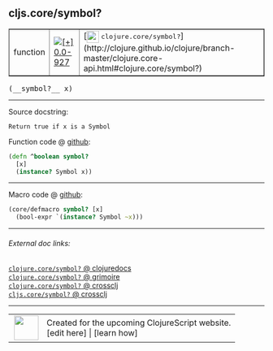 ## cljs.core/symbol?



 <table border="1">
<tr>
<td>function</td>
<td><a href="https://github.com/cljsinfo/cljs-api-docs/tree/0.0-927"><img valign="middle" alt="[+] 0.0-927" title="Added in 0.0-927" src="https://img.shields.io/badge/+-0.0--927-lightgrey.svg"></a> </td>
<td>
[<img height="24px" valign="middle" src="http://i.imgur.com/1GjPKvB.png"> <samp>clojure.core/symbol?</samp>](http://clojure.github.io/clojure/branch-master/clojure.core-api.html#clojure.core/symbol?)
</td>
</tr>
</table>


 <samp>
(__symbol?__ x)<br>
</samp>

---





Source docstring:

```
Return true if x is a Symbol
```


Function code @ [github](https://github.com/clojure/clojurescript/blob/r1.7.10/src/main/cljs/cljs/core.cljs#L886-L889):

```clj
(defn ^boolean symbol?
  [x]
  (instance? Symbol x))
```

<!--
Repo - tag - source tree - lines:

 <pre>
clojurescript @ r1.7.10
└── src
    └── main
        └── cljs
            └── cljs
                └── <ins>[core.cljs:886-889](https://github.com/clojure/clojurescript/blob/r1.7.10/src/main/cljs/cljs/core.cljs#L886-L889)</ins>
</pre>

-->

---

Macro code @ [github](https://github.com/clojure/clojurescript/blob/r1.7.10/src/main/clojure/cljs/core.cljc#L877-L878):

```clj
(core/defmacro symbol? [x]
  (bool-expr `(instance? Symbol ~x)))
```

<!--
Repo - tag - source tree - lines:

 <pre>
clojurescript @ r1.7.10
└── src
    └── main
        └── clojure
            └── cljs
                └── <ins>[core.cljc:877-878](https://github.com/clojure/clojurescript/blob/r1.7.10/src/main/clojure/cljs/core.cljc#L877-L878)</ins>
</pre>
-->

---


###### External doc links:

[`clojure.core/symbol?` @ clojuredocs](http://clojuredocs.org/clojure.core/symbol_q)<br>
[`clojure.core/symbol?` @ grimoire](http://conj.io/store/v1/org.clojure/clojure/1.7.0-beta3/clj/clojure.core/symbol%3F/)<br>
[`clojure.core/symbol?` @ crossclj](http://crossclj.info/fun/clojure.core/symbol%3F.html)<br>
[`cljs.core/symbol?` @ crossclj](http://crossclj.info/fun/cljs.core.cljs/symbol%3F.html)<br>

---

 <table>
<tr><td>
<img valign="middle" align="right" width="48px" src="http://i.imgur.com/Hi20huC.png">
</td><td>
Created for the upcoming ClojureScript website.<br>
[edit here] | [learn how]
</td></tr></table>

[edit here]:https://github.com/cljsinfo/cljs-api-docs/blob/master/cljsdoc/cljs.core_symbolQMARK.cljsdoc
[learn how]:https://github.com/cljsinfo/cljs-api-docs/wiki/cljsdoc-files

<!--

This information was too distracting to show to readers, but I'll leave it
commented here since it is helpful to:

- pretty-print the data used to generate this document
- and show how to retrieve that data



The API data for this symbol:

```clj
{:return-type boolean,
 :ns "cljs.core",
 :name "symbol?",
 :signature ["[x]"],
 :history [["+" "0.0-927"]],
 :type "function",
 :full-name-encode "cljs.core_symbolQMARK",
 :source {:code "(defn ^boolean symbol?\n  [x]\n  (instance? Symbol x))",
          :title "Function code",
          :repo "clojurescript",
          :tag "r1.7.10",
          :filename "src/main/cljs/cljs/core.cljs",
          :lines [886 889]},
 :extra-sources [{:code "(core/defmacro symbol? [x]\n  (bool-expr `(instance? Symbol ~x)))",
                  :title "Macro code",
                  :repo "clojurescript",
                  :tag "r1.7.10",
                  :filename "src/main/clojure/cljs/core.cljc",
                  :lines [877 878]}],
 :full-name "cljs.core/symbol?",
 :clj-symbol "clojure.core/symbol?",
 :docstring "Return true if x is a Symbol"}

```

Retrieve the API data for this symbol:

```clj
;; from Clojure REPL
(require '[clojure.edn :as edn])
(-> (slurp "https://raw.githubusercontent.com/cljsinfo/cljs-api-docs/catalog/cljs-api.edn")
    (edn/read-string)
    (get-in [:symbols "cljs.core/symbol?"]))
```

-->
